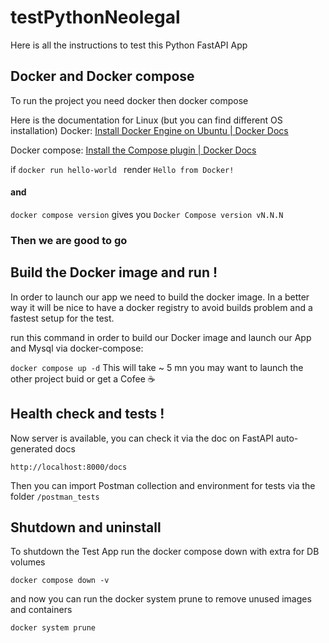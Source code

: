 # testPythonNeolegal
Here is all the instructions to test this Python FastAPI App
## Docker and Docker compose
To run the project you need docker then docker compose

Here is the documentation for Linux (but you can find different OS installation)
Docker:
[Install Docker Engine on Ubuntu | Docker Docs](https://docs.docker.com/engine/install/ubuntu/)

Docker compose:
[Install the Compose plugin | Docker Docs](https://docs.docker.com/compose/install/linux/)

if  ``docker run hello-world `` render ``Hello from Docker!``

 #### and
``docker compose version`` gives you ``Docker Compose version vN.N.N``

### Then we are good to go
## Build the Docker image and run !

In order to launch our app we need to build the docker image. In a better way it will be nice to have a docker registry to avoid builds problem and a fastest setup for the test.

run this command in order to build our Docker image and launch our App and Mysql via docker-compose:

``docker compose up -d``
 This will take ~ 5 mn you may want to launch the other project buid or get a Cofee ☕
##  Health check and tests !

Now server is available, you can check it via the doc on FastAPI auto-generated docs

``http://localhost:8000/docs``

Then you can import Postman collection and environment for tests via the folder
``/postman_tests``

## Shutdown and uninstall
To shutdown the Test App run the docker compose down with extra for DB volumes

 ``docker compose down -v``

and now you can run the docker system prune to remove unused images and containers

 ``docker system prune``
